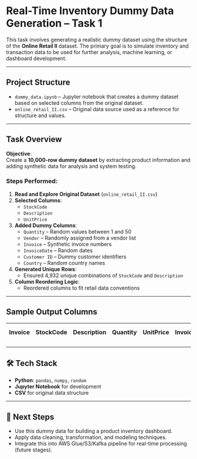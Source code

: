 
#  Real-Time Inventory Dummy Data Generation – Task 1

This task involves generating a realistic dummy dataset using the structure of the **Online Retail II** dataset. The primary goal is to simulate inventory and transaction data to be used for further analysis, machine learning, or dashboard development.

---

##  Project Structure

- `dummy_data.ipynb` – Jupyter notebook that creates a dummy dataset based on selected columns from the original dataset.
- `online_retail_II.csv` – Original data source used as a reference for structure and values.

---

##  Task Overview

**Objective**:  
Create a **10,000-row dummy dataset** by extracting product information and adding synthetic data for analysis and system testing.

###  Steps Performed:

1. **Read and Explore Original Dataset** (`online_retail_II.csv`)
2. **Selected Columns**:
   - `StockCode`
   - `Description`
   - `UnitPrice`
3. **Added Dummy Columns**:
   - `Quantity` – Random values between 1 and 50
   - `Vendor` – Randomly assigned from a vendor list
   - `Invoice` – Synthetic invoice numbers
   - `InvoiceDate` – Random dates
   - `Customer ID` – Dummy customer identifiers
   - `Country` – Random country names
4. **Generated Unique Rows**:
   - Ensured 4,932 unique combinations of `StockCode` and `Description`
5. **Column Reordering Logic**:
   - Reordered columns to fit retail data conventions

---

##  Sample Output Columns

| Invoice | StockCode | Description | Quantity | UnitPrice | InvoiceDate | Customer ID | Country | Vendor |
|---------|-----------|-------------|----------|-----------|--------------|--------------|---------|--------|

---

## 🛠️ Tech Stack

- **Python**: `pandas`, `numpy`, `random`
- **Jupyter Notebook** for development
- **CSV** for original data structure

---

## 🚀 Next Steps

- Use this dummy data for building a product inventory dashboard.
- Apply data cleaning, transformation, and modeling techniques.
- Integrate this into AWS Glue/S3/Kafka pipeline for real-time processing (future stages).


